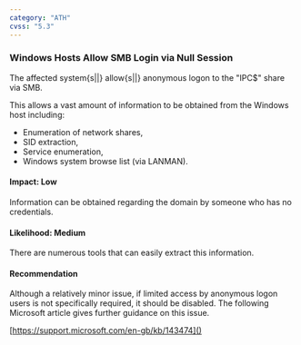 ```yaml
---
category: "ATH"
cvss: "5.3"
---
```

### Windows Hosts Allow SMB Login via Null Session
The affected system{s||} allow{s||} anonymous logon to the "IPC$" share via SMB.

This allows a vast amount of information to be obtained from the Windows host including:

 * Enumeration of network shares,
 * SID extraction,
 * Service enumeration,
 * Windows system browse list (via LANMAN).
#### Impact: Low
Information can be obtained regarding the domain by someone who has no credentials.
#### Likelihood: Medium
There are numerous tools that can easily extract this information.
#### Recommendation
Although a relatively minor issue, if limited access by anonymous logon users is not specifically required, it should be disabled. The following Microsoft article gives further guidance on this issue.

[https://support.microsoft.com/en-gb/kb/143474]()